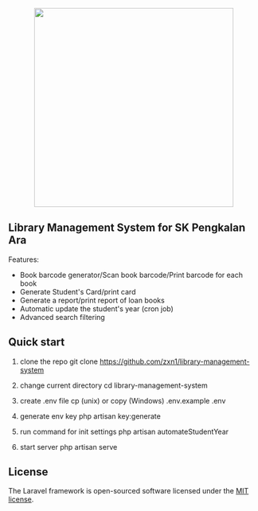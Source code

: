 <p align="center"><a href="https://laravel.com" target="_blank"><img src="https://raw.githubusercontent.com/laravel/art/master/logo-lockup/5%20SVG/2%20CMYK/1%20Full%20Color/laravel-logolockup-cmyk-red.svg" width="400"></a></p>

## Library Management System for SK Pengkalan Ara

Features:

- Book barcode generator/Scan book barcode/Print barcode for each book
- Generate Student's Card/print card
- Generate a report/print report of loan books
- Automatic update the student's year (cron job)
- Advanced search filtering

## Quick start

1. clone the repo
git clone https://github.com/zxn1/library-management-system

2. change current directory
cd library-management-system

3. create .env file
cp (unix) or copy (Windows) .env.example .env

4. generate env key
php artisan key:generate

5. run command for init settings
php artisan automateStudentYear

6. start server
php artisan serve

## License

The Laravel framework is open-sourced software licensed under the [MIT license](https://opensource.org/licenses/MIT).
